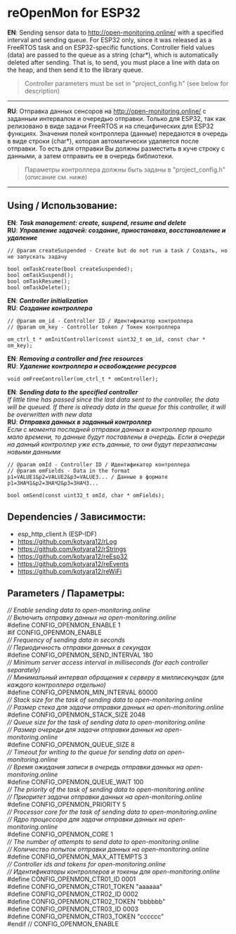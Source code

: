 # reOpenMon for ESP32

**EN**: Sending sensor data to http://open-monitoring.online/ with a specified interval and sending queue. For ESP32 only, since it was released as a FreeRTOS task and on ESP32-specific functions. Controller field values (data) are passed to the queue as a string (char*), which is automatically deleted after sending. That is, to send, you must place a line with data on the heap, and then send it to the library queue.

> Controller parameters must be set in "project_config.h" (see below for description)
---
**RU**: Отправка данных сенсоров на http://open-monitoring.online/ с заданным интервалом и очередью отправки. Только для ESP32, так как релизовано в виде задачи FreeRTOS и на специфических для ESP32 функциях. Значения полей контроллера (данные) передаются в очередь в виде строки (char*), которая автоматически удаляется после отправки. То есть для отправки Вы должны разместить в куче строку с данными, а затем отправить ее в очередь библиотеки.

> Параметры контроллера должны быть заданы в "project_config.h" (описание см. ниже)
---

## Using / Использование:

**EN**: ***Task management: create, suspend, resume and delete***<br/>
**RU**: ***Управление задачей: создание, приостановка, восстановление и удаление***<br/>
```
// @param createSuspended - Create but do not run a task / Создать, но не запускать задачу

bool omTaskCreate(bool createSuspended);
bool omTaskSuspend();
bool omTaskResume();
bool omTaskDelete();
```

**EN**: ***Controller initialization***<br/>
**RU**: ***Создание контроллера***<br/>
```
// @param om_id - Controller ID / Идентификатор контроллера
// @param om_key - Controller token / Токен контроллера

om_ctrl_t * omInitController(const uint32_t om_id, const char * om_key);
```

**EN**: ***Removing a controller and free resources***<br/>
**RU**: ***Удаление контроллера и освобождение ресурсов***<br/>
```
void omFreeController(om_ctrl_t * omController);
```

**EN**: ***Sending data to the specified controller***<br/>
_If little time has passed since the last data sent to the controller, the data will be queued. If there is already data in the queue for this controller, it will be overwritten with new data_<br/>
**RU**: ***Отправка данных в заданный контроллер***<br/>
_Если с момента последней отправки данных в контроллер прошло мало времени, то данные будут поставлены в очередь. Если в очереди на данный контроллер уже есть данные, то они будут перезаписаны новыми данными_<br/>
```
// @param omId - Controller ID / Идентификатор контроллера
// @param omFields - Data in the format p1=VALUE1&p2=VALUE2&p3=VALUE3... / Данные в формате p1=ЗНАЧ1&p2=ЗНАЧ2&p3=ЗНАЧ3...

bool omSend(const uint32_t omId, char * omFields);
```

## Dependencies / Зависимости:
- esp_http_client.h (ESP-IDF)
- https://github.com/kotyara12/rLog
- https://github.com/kotyara12/rStrings
- https://github.com/kotyara12/reEsp32
- https://github.com/kotyara12/reEvents
- https://github.com/kotyara12/reWiFi

## Parameters / Параметры:

<i>// Enable sending data to open-monitoring.online</i><br/>
<i>// Включить отправку данных на open-monitoring.online</i><br/>
#define CONFIG_OPENMON_ENABLE 1<br/>
#if CONFIG_OPENMON_ENABLE<br/>
<i>// Frequency of sending data in seconds</i><br/>
<i>// Периодичность отправки данных в секундах</i><br/>
#define CONFIG_OPENMON_SEND_INTERVAL 180<br/>
<i>// Minimum server access interval in milliseconds (for each controller separately)</i><br/>
<i>// Минимальный интервал обращения к серверу в миллисекундах (для каждого контроллера отдельно)</i><br/>
#define CONFIG_OPENMON_MIN_INTERVAL 60000<br/>
<i>// Stack size for the task of sending data to open-monitoring.online</i><br/>
<i>// Размер стека для задачи отправки данных на open-monitoring.online</i><br/>
#define CONFIG_OPENMON_STACK_SIZE 2048<br/>
<i>// Queue size for the task of sending data to open-monitoring.online</i><br/>
<i>// Размер очереди для задачи отправки данных на open-monitoring.online</i><br/>
#define CONFIG_OPENMON_QUEUE_SIZE 8<br/>
<i>// Timeout for writing to the queue for sending data on open-monitoring.online</i><br/>
<i>// Время ожидания записи в очередь отправки данных на open-monitoring.online</i><br/>
#define CONFIG_OPENMON_QUEUE_WAIT 100<br/>
<i>// The priority of the task of sending data to open-monitoring.online</i><br/>
<i>// Приоритет задачи отправки данных на open-monitoring.online</i><br/>
#define CONFIG_OPENMON_PRIORITY 5<br/>
<i>// Processor core for the task of sending data to open-monitoring.online</i><br/>
<i>// Ядро процессора для задачи отправки данных на open-monitoring.online</i><br/>
#define CONFIG_OPENMON_CORE 1<br/>
<i>// The number of attempts to send data to open-monitoring.online</i><br/>
<i>// Количество попыток отправки данных на open-monitoring.online</i><br/>
#define CONFIG_OPENMON_MAX_ATTEMPTS 3<br/>
<i>// Controller ids and tokens for open-monitoring.online</i><br/>
<i>// Идентификаторы контроллеров и токены для open-monitoring.online</i><br/>
#define CONFIG_OPENMON_CTR01_ID 0001<br/>
#define CONFIG_OPENMON_CTR01_TOKEN "aaaaaa"<br/>
#define CONFIG_OPENMON_CTR02_ID 0002<br/>
#define CONFIG_OPENMON_CTR02_TOKEN "bbbbbb"<br/>
#define CONFIG_OPENMON_CTR03_ID 0003<br/>
#define CONFIG_OPENMON_CTR03_TOKEN "cccccc"<br/>
#endif // CONFIG_OPENMON_ENABLE<br/>
